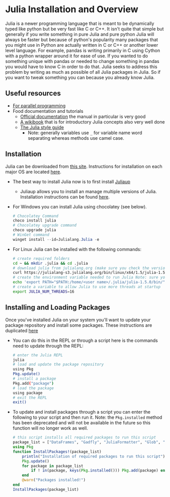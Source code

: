 # Julia Installation and Overview

Julia is a newer programming language that is meant to be dynamically typed like python but be very fast like C or C++. It isn't quite that simple but generally if you write something in pure Julia and pure python Julia will always be faster but because of python's popularity many packages that you might use in Python are actually written in C or C++ or another lower level language. For example, pandas is writing primarily in C using Cython with a python wrapper around it for ease of use. If you wanted to do something unique with pandas or needed to change something in pandas you would have to know C in order to do that. Julia seeks to address this problem by writing as much as possible of all Julia packages in Julia. So if you want to tweak something you can because you already know Julia.

## Useful resources

- [For parallel programming](https://nbviewer.jupyter.org/github/sylvaticus/juliatutorial/blob/master/assets/Parallel%20computing.ipynb)
- Food documentation and tutorials
    - [Official documentation](https://docs.julialang.org/en/latest/) the manual in particular is very good
    - [A wikibook](https://en.wikibooks.org/wiki/Introducing_Julia) that is for introductory Julia concepts also very well done
    - [The Julia style guide](https://docs.julialang.org/en/v1/manual/style-guide/index.html#Style-Guide-1)
        - Note: generally variables use `_` for variable name word separating whereas methods use camel case.

## Installation

Julia can be downloaded from [this site](https://julialang.org/downloads/). Instructions for installation on each major OS are located [here](https://julialang.org/downloads/platform/).

- The best way to install Julia now is to first install [Juliaup](https://github.com/JuliaLang/juliaup)
    - Juliaup allows you to install an manage multiple versions of Julia. Installation instructions can be found [here](https://github.com/JuliaLang/juliaup#installation).
- For Windows you can install Julia using chocolatey (see below).

    ```PowerShell
    # Chocolatey Command
    choco install julia
    # Chocolatey upgrade command
    choco upgrade julia
    # WinGet command
    winget install --id=Julialang.Julia -e
    ```

- For Linux Julia can be installed with the following commands:

    ```sh
    # create required folders
    cd ~ && mkdir .julia && cd .julia
    # download julia from julialang.org (make sure you check the version and change it accordingly)
    curl https://julialang-s3.julialang.org/bin/linux/x64/1.5/julia-1.5.0-linux-x86_64.tar.gz -o julia-1.5.0.tar.gz && tar -xvzf julia-1.5.0.tar.gz
    # create the environment variable needed to run Julia Note: sure you change the <user name> to your <user name>
    echo 'export PATH="$PATH:/home/<user name>/.julia/julia-1.5.0/bin/"' >> ~/.zshrc
    # create a variable to allow Julia to use more threads at startup
    export JULIA_NUM_THREADS=16
    ```

## Installing and Loading Packages

Once you've installed Julia on your system you'll want to update your package repository and install some packages. These instructions are duplicated [here](JuliaUsefulCommands.md)

- You can do this in the REPL or through a script here is the commands need to update through the REPL:

    ```sh
    # enter the Julia REPL
    julia
    # load and update the package repository
    using Pkg
    Pkg.update()
    # install a package
    Pkg.add("package")
    # load the package
    using package
    # exit the REPL
    exit()
    ```

- To update and install packages through a script you can enter the following to your script and then run it. Note: the `Pkg.installed` method has been deprecated and will not be available in the future so this function will no longer work as well.

    ```Julia
    # this script installs all required packages to run this script
    package_list = ["DataFrames", "Gadfly", "JuliaFormatter", "Glob", "CodecZstd", "FileIO", "Arrow", "Feather", "ParquetFiles", "CSV"]
    using Pkg
    function InstallPackages!(package_list)
        println("Installation of required packages to run this script")
        Pkg.update()
        for package in package_list
            if ! in(package, keys(Pkg.installed())) Pkg.add(package) end
        end
        @warn("Packages installed!")
    end
    InstallPackages(package_list)
    ```
